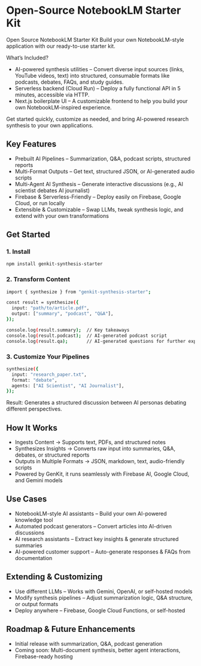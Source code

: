 # Open-Source NotebookLM Starter Kit
Open Source NotebookLM Starter Kit
Build your own NotebookLM-style application with our ready-to-use starter kit.

What’s Included?
- AI-powered synthesis utilities – Convert diverse input sources (links, YouTube videos, text) into structured, consumable formats like podcasts, debates, FAQs, and study guides.
- Serverless backend (Cloud Run) – Deploy a fully functional API in 5 minutes, accessible via HTTP.
- Next.js boilerplate UI – A customizable frontend to help you build your own NotebookLM-inspired experience.

Get started quickly, customize as needed, and bring AI-powered research synthesis to your own applications.

## Key Features  
- Prebuilt AI Pipelines – Summarization, Q&A, podcast scripts, structured reports  
- Multi-Format Outputs – Get text, structured JSON, or AI-generated audio scripts  
- Multi-Agent AI Synthesis – Generate interactive discussions (e.g., AI scientist debates AI journalist)  
- Firebase & Serverless-Friendly – Deploy easily on Firebase, Google Cloud, or run locally  
- Extensible & Customizable – Swap LLMs, tweak synthesis logic, and extend with your own transformations  

## Get Started  

### 1. Install  
```bash
npm install genkit-synthesis-starter
```
### 2. Transform Content 
```bash
import { synthesize } from "genkit-synthesis-starter";

const result = synthesize({
  input: "path/to/article.pdf",
  output: ["summary", "podcast", "Q&A"],
});

console.log(result.summary);  // Key takeaways
console.log(result.podcast);  // AI-generated podcast script
console.log(result.qa);       // AI-generated questions for further exploration
```

### 3. Customize Your Pipelines
```bash
synthesize({
  input: "research_paper.txt",
  format: "debate",
  agents: ["AI Scientist", "AI Journalist"],
});
```

Result: Generates a structured discussion between AI personas debating different perspectives.

## How It Works
- Ingests Content → Supports text, PDFs, and structured notes
- Synthesizes Insights → Converts raw input into summaries, Q&A, debates, or structured reports
- Outputs in Multiple Formats → JSON, markdown, text, audio-friendly scripts
- Powered by GenKit, it runs seamlessly with Firebase AI, Google Cloud, and Gemini models

## Use Cases
- NotebookLM-style AI assistants – Build your own AI-powered knowledge tool
- Automated podcast generators – Convert articles into AI-driven discussions  
- AI research assistants – Extract key insights & generate structured summaries
- AI-powered customer support – Auto-generate responses & FAQs from documentation

## Extending & Customizing
- Use different LLMs – Works with Gemini, OpenAI, or self-hosted models
- Modify synthesis pipelines – Adjust summarization logic, Q&A structure, or output formats
- Deploy anywhere – Firebase, Google Cloud Functions, or self-hosted

## Roadmap & Future Enhancements
- Initial release with summarization, Q&A, podcast generation
- Coming soon: Multi-document synthesis, better agent interactions, Firebase-ready hosting
